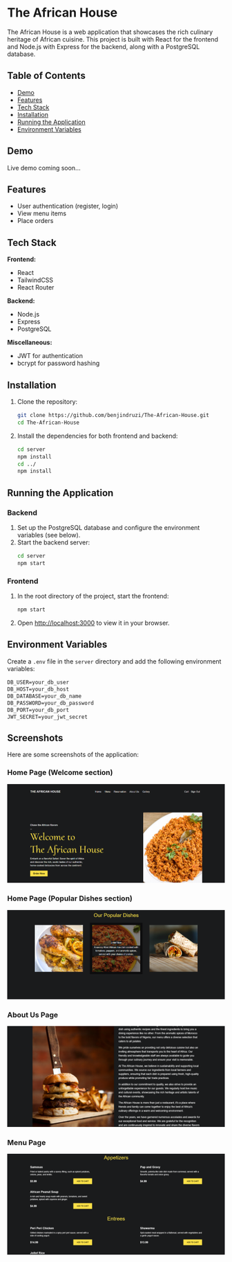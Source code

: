 # The African House

The African House is a web application that showcases the rich culinary heritage of African cuisine. This project is built with React for the frontend and Node.js with Express for the backend, along with a PostgreSQL database.

## Table of Contents

- [Demo](#demo)
- [Features](#features)
- [Tech Stack](#tech-stack)
- [Installation](#installation)
- [Running the Application](#running-the-application)
- [Environment Variables](#environment-variables)

## Demo

Live demo coming soon...

## Features

- User authentication (register, login)
- View menu items
- Place orders

## Tech Stack

**Frontend:**
- React
- TailwindCSS
- React Router

**Backend:**
- Node.js
- Express
- PostgreSQL

**Miscellaneous:**
- JWT for authentication
- bcrypt for password hashing

## Installation

1. Clone the repository:
    ```bash
    git clone https://github.com/benjindruzi/The-African-House.git
    cd The-African-House
    ```

2. Install the dependencies for both frontend and backend:
    ```bash
    cd server
    npm install
    cd ../
    npm install
    ```

## Running the Application

### Backend

1. Set up the PostgreSQL database and configure the environment variables (see below).
2. Start the backend server:
    ```bash
    cd server
    npm start
    ```

### Frontend

1. In the root directory of the project, start the frontend:
    ```bash
    npm start
    ```

2. Open [http://localhost:3000](http://localhost:3000) to view it in your browser.

## Environment Variables

Create a `.env` file in the `server` directory and add the following environment variables:

```plaintext
DB_USER=your_db_user
DB_HOST=your_db_host
DB_DATABASE=your_db_name
DB_PASSWORD=your_db_password
DB_PORT=your_db_port
JWT_SECRET=your_jwt_secret
```

## Screenshots

Here are some screenshots of the application:

### Home Page (Welcome section)
[![Home Page](https://github.com/benjindruzi/The-African-House/blob/main/screenshots/screenshot1.png)](https://github.com/benjindruzi/The-African-House/blob/main/screenshots/screenshot1.png)

### Home Page (Popular Dishes section)
[![Home Page](https://github.com/benjindruzi/The-African-House/blob/main/screenshots/screenshot2.png)](https://github.com/benjindruzi/The-African-House/blob/main/screenshots/screenshot2.png)

### About Us Page
[![About Us Page](https://github.com/benjindruzi/The-African-House/blob/main/screenshots/screenshot3.png)](https://github.com/benjindruzi/The-African-House/blob/main/screenshots/screenshot3.png)

### Menu Page
[![Menu Page](https://github.com/benjindruzi/The-African-House/blob/main/screenshots/screenshot4.png)](https://github.com/benjindruzi/The-African-House/blob/main/screenshots/screenshot4.png)


